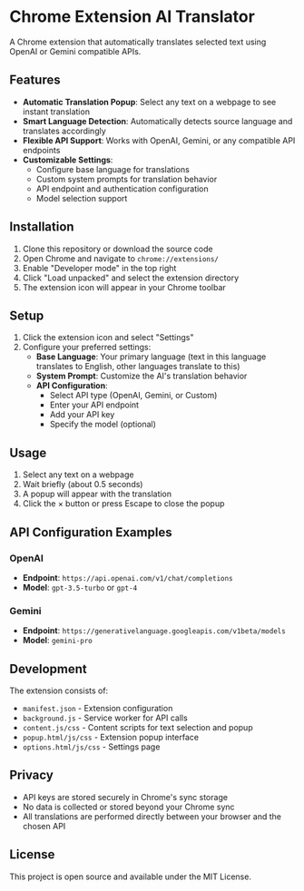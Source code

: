 # Chrome Extension AI Translator

A Chrome extension that automatically translates selected text using OpenAI or Gemini compatible APIs.

## Features

- **Automatic Translation Popup**: Select any text on a webpage to see instant translation
- **Smart Language Detection**: Automatically detects source language and translates accordingly
- **Flexible API Support**: Works with OpenAI, Gemini, or any compatible API endpoints
- **Customizable Settings**:
  - Configure base language for translations
  - Custom system prompts for translation behavior
  - API endpoint and authentication configuration
  - Model selection support

## Installation

1. Clone this repository or download the source code
2. Open Chrome and navigate to `chrome://extensions/`
3. Enable "Developer mode" in the top right
4. Click "Load unpacked" and select the extension directory
5. The extension icon will appear in your Chrome toolbar

## Setup

1. Click the extension icon and select "Settings"
2. Configure your preferred settings:
   - **Base Language**: Your primary language (text in this language translates to English, other languages translate to this)
   - **System Prompt**: Customize the AI's translation behavior
   - **API Configuration**:
     - Select API type (OpenAI, Gemini, or Custom)
     - Enter your API endpoint
     - Add your API key
     - Specify the model (optional)

## Usage

1. Select any text on a webpage
2. Wait briefly (about 0.5 seconds)
3. A popup will appear with the translation
4. Click the × button or press Escape to close the popup

## API Configuration Examples

### OpenAI
- **Endpoint**: `https://api.openai.com/v1/chat/completions`
- **Model**: `gpt-3.5-turbo` or `gpt-4`

### Gemini
- **Endpoint**: `https://generativelanguage.googleapis.com/v1beta/models`
- **Model**: `gemini-pro`

## Development

The extension consists of:
- `manifest.json` - Extension configuration
- `background.js` - Service worker for API calls
- `content.js/css` - Content scripts for text selection and popup
- `popup.html/js/css` - Extension popup interface
- `options.html/js/css` - Settings page

## Privacy

- API keys are stored securely in Chrome's sync storage
- No data is collected or stored beyond your Chrome sync
- All translations are performed directly between your browser and the chosen API

## License

This project is open source and available under the MIT License.